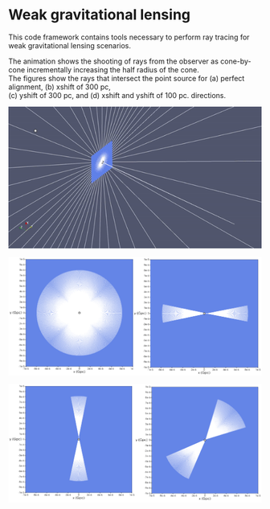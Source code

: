 # Weak gravitational lensing
This code framework contains tools necessary to perform ray tracing for 
weak gravitational lensing scenarios.

The animation shows the shooting of rays from the observer as cone-by-cone incrementally increasing the half radius of the cone.   
The figures show the rays that intersect the point source for (a) perfect alignment, (b) xshift of 300 pc,   
(c) yshift of 300 pc, and (d) xshift and yshift of 100 pc.
directions.

![RayShooting](Movies/EinsteinRingAll.gif)

![ES1](Images/ES1.png)

![ES2](Images/ES2.png)


